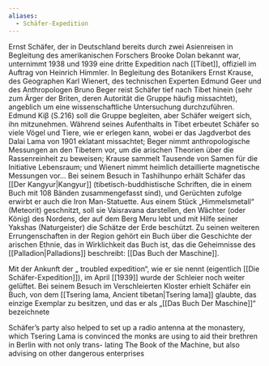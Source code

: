 ```yaml
---
aliases:
  - Schäfer-Expedition
---
```

Ernst Schäfer, der in Deutschland bereits durch zwei Asienreisen in Begleitung des amerikanischen Forschers Brooke Dolan bekannt war, unternimmt 1938 und 1939 eine dritte Expedition nach [[Tibet]], offiziell im Auftrag von Heinrich Himmler. In Begleitung des Botanikers Ernst Krause, des Geographen Karl Wienert, des technischen Experten Edmund Geer und des Anthropologen Bruno Beger reist Schäfer tief nach Tibet hinein (sehr zum Ärger der Briten, deren Autorität die Gruppe häufig missachtet), angeblich um eine wissenschaftliche Untersuchung durchzuführen. Edmund Kiβ (S.216) soll die Gruppe begleiten, aber Schäfer weigert sich, ihn mitzunehmen. Während seines Aufenthalts in Tibet erbeutet Schäfer so viele Vögel und Tiere, wie er erlegen kann, wobei er das Jagdverbot des Dalai Lama von 1901 eklatant missachtet; Beger nimmt anthropologische Messungen an den Tibetern vor, um die arischen Theorien über die Rassenreinheit zu beweisen; Krause sammelt Tausende von Samen für die Initiative Lebensraum; und Wienert nimmt heimlich detaillierte magnetische Messungen vor... Bei seinem Besuch in Tashilhunpo erhält Schäfer das [[Der Kangyur|Kangyur]] (tibetisch-buddhistische Schriften, die in einem Buch mit 108 Bänden zusammengefasst sind), und Gerüchten zufolge erwirbt er auch die Iron Man-Statuette. Aus einem Stück „Himmelsmetall“ (Meteorit) geschnitzt, soll sie Vaisravana darstellen, den Wächter (oder König) des Nordens, der auf dem Berg Meru lebt und mit Hilfe seiner Yakshas (Naturgeister) die Schätze der Erde beschützt. Zu seinen weiteren Errungenschaften in der Region gehört ein Buch über die Geschichte der arischen Ethnie, das in Wirklichkeit das Buch ist, das die Geheimnisse des [[Palladion|Palladions]] beschreibt: [[Das Buch der Maschine]].



Mit der Ankunft der „ troubled expedition“, wie er sie nennt (eigentlich [[Die Schäfer-Expedition]]), im April [[1939]] wurde der Schleier noch weiter gelüftet. Bei seinem Besuch im Verschleierten Kloster erhielt Schäfer ein Buch, von dem [[Tsering lama, Ancient tibetan|Tsering lama]] glaubte, das einzige Exemplar zu besitzen, und das er als „[[Das Buch Der Maschine]]“ bezeichnete


Schäfer’s party also helped to set up a radio antenna at
the monastery, which Tsering Lama is convinced the monks
are using to aid their brethren in Berlin with not only trans-
lating The Book of the Machine, but also advising on other
dangerous enterprises